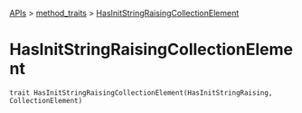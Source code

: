 [APIs](../index.md) > [method_traits](./index.md) > [HasInitStringRaisingCollectionElement]()

# HasInitStringRaisingCollectionElement

```
trait HasInitStringRaisingCollectionElement(HasInitStringRaising, CollectionElement)
```
